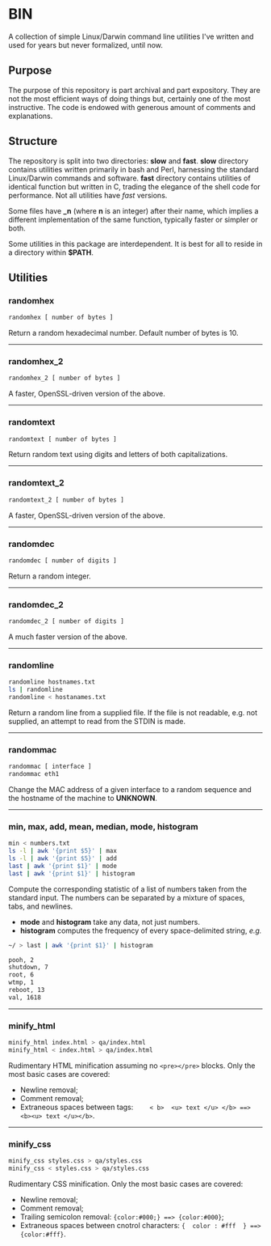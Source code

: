 # BIN
A collection of simple Linux/Darwin command line utilities I've written and used
for years but never formalized, until now.

## Purpose
The purpose of this repository is part archival and part expository.  They are
not the most efficient ways of doing things but, certainly one of the most
instructive.  The code is endowed with generous amount of comments and
explanations.

## Structure
The repository is split into two directories: **slow** and **fast**.  **slow**
directory contains utilities written primarily in bash and Perl, harnessing the
standard Linux/Darwin commands and software. **fast** directory contains
utilities of identical function but written in C, trading the elegance of the
shell code for performance.  Not all utilities have *fast* versions.

Some files have **_n** (where **n** is an integer) after their name, which implies
a different implementation of the same function, typically faster or simpler or
both.

Some utilities in this package are interdependent.  It is best for all to reside
in a directory within **$PATH**.

## Utilities
### randomhex
```bash
randomhex [ number of bytes ]
```
Return a random hexadecimal number.  Default number of bytes is 10.
___
### randomhex_2
```bash
randomhex_2 [ number of bytes ]
```
A faster, OpenSSL-driven version of the above.
___
### randomtext
```bash
randomtext [ number of bytes ]
```
Return random text using digits and letters of both capitalizations.
___
### randomtext_2
```bash
randomtext_2 [ number of bytes ]
```
A faster, OpenSSL-driven version of the above.
___
### randomdec
```bash
randomdec [ number of digits ]
```
Return a random integer.
___ 
### randomdec_2
```bash
randomdec_2 [ number of digits ]
```
A much faster version of the above.
___
### randomline
```bash
randomline hostnames.txt
ls | randomline
randomline < hostanames.txt
```
Return a random line from a supplied file.
If the file is not readable, e.g. not supplied, an attempt to
read from the STDIN is made.
___
### randommac
```bash
randommac [ interface ]
randommac eth1
```
Change the MAC address of a given
interface to a random sequence and the hostname of the machine to **UNKNOWN**.
___
### min, max, add, mean, median, mode, histogram
```bash
min < numbers.txt
ls -l | awk '{print $5}' | max
ls -l | awk '{print $5}' | add
last | awk '{print $1}' | mode
last | awk '{print $1}' | histogram
```
Compute the corresponding statistic of a list of numbers taken from the standard
input.  The numbers can be separated by a mixture of spaces, tabs, and newlines. 

* **mode** and **histogram** take any data, not just numbers.
* **histogram** computes the frequency of every space-delimited string, *e.g.*
```bash
~/ > last | awk '{print $1}' | histogram

pooh, 2
shutdown, 7
root, 6
wtmp, 1
reboot, 13
val, 1618
```
___
### minify_html
```bash
minify_html index.html > qa/index.html
minify_html < index.html > qa/index.html
```
Rudimentary HTML minification assuming no `<pre></pre>` blocks.  Only the most basic cases are covered:
* Newline removal;
* Comment removal;
* Extraneous spaces between tags: `    < b>  <u> text </u> </b> ==> <b><u> text </u></b>`.

___
### minify_css
```bash
minify_css styles.css > qa/styles.css
minify_css < styles.css > qa/styles.css
```
Rudimentary CSS minification.  Only the most basic cases are covered:
* Newline removal;
* Comment removal;
* Trailing semicolon removal: `{color:#000;} ==> {color:#000}`;
* Extraneous spaces between cnotrol characters: `{  color : #fff  } ==> {color:#fff}`.
